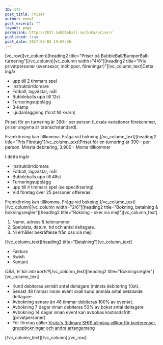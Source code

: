 ```yaml
---
ID: 175
post_title: Priser
author: ennol
post_excerpt: ""
layout: page
permalink: http://2017.bubbleball.se/boka/priser/
published: true
post_date: 2017-03-08 19:07:56
---
```

[vc_row][vc_column][heading2 title="Priser på BubbleBall/BumperBall-turnering"][/vc_column][vc_column width="4/6"][heading2 title="Pris privatpersoner (svensexor, möhippor, föreningar)"][vc_column_text]Detta ingår
<ul>
 	<li>upp till 2 timmars spel</li>
 	<li>Instruktör/domare</li>
 	<li>Fotboll, lagvästar, mål</li>
 	<li>Bubbleballs upp till 12st</li>
 	<li>Turneringsupplägg</li>
 	<li>3-kamp</li>
 	<li>Ljudanläggning (först till kvarn)</li>
</ul>
Priset för en turnering är 390:- per person (Lokala variationer förekommer, priser angivna är branschstandard).

Framkörning kan tillkomma. Fråga vid bokning.[/vc_column_text][heading2 title="Pris Företag"][vc_column_text]Priset för en turnering är 390:- per person.
Minsta debitering, 3.900:-
Moms tillkommer

I detta ingår
<ul>
 	<li>Instruktör/domare</li>
 	<li>Fotboll, lagvästar, mål</li>
 	<li>Bubbleballs upp till 48st</li>
 	<li>Turneringsupplägg</li>
 	<li>upp till 4 timmars spel (se specifisering)</li>
 	<li>Vid företag över 25 personer offereras</li>
</ul>
​
Framkörning kan tillkomma. Fråga vid <a href="http://www.bubbleball.se/boka-22260211">bokning</a>.[/vc_column_text][/vc_column][vc_column width="2/6"][heading2 title="Bokning, betalning &amp; bokningsregler"][heading2 title="Bokning - sker via mejl"][vc_column_text]
<ol>
 	<li>Namn, adress &amp; telenummer</li>
 	<li>Spelplats, datum, tid och antal deltagare.</li>
 	<li>Ni erhåller bekräftelse från oss via mejl.</li>
</ol>
[/vc_column_text][heading2 title="Betalning"][vc_column_text]
<ul>
 	<li>Faktura</li>
 	<li>Swish</li>
 	<li>Kontant</li>
</ul>
<em>OBS, Vi tar inte kort!!!!</em>[/vc_column_text][heading2 title="Bokningsregler"][vc_column_text]
<ul>
 	<li>Kund debiteras anmält antal deltagare (minsta debitering 10st).</li>
 	<li>Senast 48 timmar innan event skall kund anmäla antal betalande deltagare.</li>
 	<li>Avbokning senare än 48 timmar debiteras 100% av eventet.</li>
 	<li>Avbokning 7 dagar innan debiteras 50% av bokat antal deltagare</li>
 	<li>Avbokning 14 dagar innan event kan avbokas kostnadsfritt (privatpersoner).</li>
 	<li>För företag gäller <a href="http://www.visita.se/globalassets/mitt-foretag/bokningsregler/allmanna-villkor141101_konferenser_gruppbokningar.pdf" target="_blank" rel="noopener">Visita's (tidigare SHR) allmäna villkor för konferenser, gruppbokningar och andra arrangemang</a></li>
</ul>
[/vc_column_text][/vc_column][/vc_row]